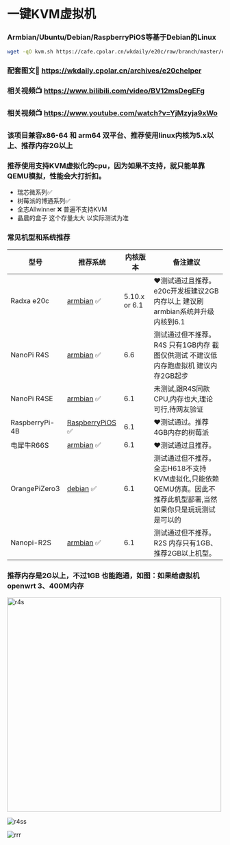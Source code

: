 # 一键KVM虚拟机

### Armbian/Ubuntu/Debian/RaspberryPiOS等基于Debian的Linux

```bash
wget -qO kvm.sh https://cafe.cpolar.cn/wkdaily/e20c/raw/branch/master/e20c/kvm.sh && chmod +x kvm.sh && ./kvm.sh

```
### 配套图文📁 https://wkdaily.cpolar.cn/archives/e20chelper
### 相关视频📺️ https://www.bilibili.com/video/BV12msDegEFg
### 相关视频📺️ https://www.youtube.com/watch?v=YjMzyja9xWo

### 该项目兼容x86-64 和 arm64 双平台、推荐使用linux内核为5.x以上、推荐内存2G以上
### 推荐使用支持KVM虚拟化的cpu，因为如果不支持，就只能单靠QEMU模拟，性能会大打折扣。
- 瑞芯微系列✅
- 树莓派的博通系列✅
- 全志Allwinner ❌ 普遍不支持KVM
- 晶晨的盒子 这个存量太大 以实际测试为准


### 常见机型和系统推荐


| 型号 |推荐系统  |内核版本|备注建议|
|-----|-----|-----|-----|
| Radxa e20c | [armbian](https://drive.google.com/file/d/1_UFO9dzp3oDMfn2EQCWFGecKiFlY4w2e/view?usp=sharing) ✅ |5.10.x or 6.1|❤️测试通过且推荐。e20c开发板建议2GB内存以上 建议刷armbian系统并升级内核到6.1|
| NanoPi R4S | [armbian](https://dl.armbian.com/nanopi-r4s/Bookworm_current_server) ✅ |6.6|测试通过但不推荐。R4S 只有1GB内存 截图仅供测试 不建议低内存跑虚拟机 建议内存2GB起步|
| NanoPi R4SE | [armbian](https://drive.google.com/file/d/1Ip0pcMIKew3nvOpAbhvw294KxGKULGnd/view?usp=sharing) ✅ |6.1| 未测试,跟R4S同款CPU,内存也大,理论可行,待网友验证
|RaspberryPi-4B|[RaspberryPiOS](https://www.raspberrypi.com/software/) ✅ |6.1|❤️测试通过。推荐4GB内存的树莓派
|电犀牛R66S|[armbian](https://github.com/ophub/amlogic-s9xxx-armbian/releases) ✅ |6.1|❤️测试通过且推荐。
| OrangePiZero3 | [debian](https://drive.google.com/drive/folders/1915jA2FgjUIUrdcEe4I1wxqSZgyDLiBN?usp=sharing) ✅ |6.1|测试通过但不推荐。全志H618不支持KVM虚拟化,只能依赖QEMU仿真。因此不推荐此机型部署,当然如果你只是玩玩测试是可以的|
| Nanopi-R2S | [armbian](https://armbian.systemonachip.net/archive/nanopi-r2s/archive/Armbian_23.11.1_Nanopi-r2s_bookworm_current_6.1.63.img.xz) ✅ |6.1|测试通过但不推荐。R2S 内存只有1GB、推荐2GB以上机型。

### 推荐内存是2G以上，不过1GB 也能跑通，如图：如果给虚拟机openwrt 3、400M内存
<img src="https://github.com/user-attachments/assets/32372c38-a147-4c24-aaf8-ae7537c1794e" alt="r4s" width="500">

![r4ss](https://github.com/user-attachments/assets/71582537-5914-4317-9e47-41292ecd95da)

![rrr](https://github.com/user-attachments/assets/176b64e2-c25d-49c5-b53a-adda63c2a535)
